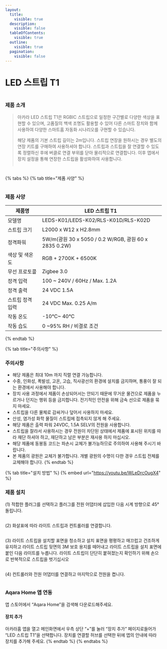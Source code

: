 ```yaml
---
layout:
  title:
    visible: true
  description:
    visible: false
  tableOfContents:
    visible: true
  outline:
    visible: true
  pagination:
    visible: false
---
```


# LED 스트립 T1

<figure><img src="../.gitbook/assets/light_t1ledstrip_img_1.png" alt=""><figcaption></figcaption></figure>

### 제품 소개

> 아카라 LED 스트립 T1은 RGBIC 스트립으로 일정한 구간별로 다양한 색상을 표현할 수 있으며, 고품질의 백색 조명도 활용할 수 있어 다른 스마트 장치와 함께 사용하여 다양한 스마트홈 자동화 시나리오를 구현할 수 있습니다.
>
> 해당 제품의 기본 스트립 길이는 2m입니다. 스트립 연장을 원하시는 경우 별도의 연장 키트를 구매하여 사용하셔야 합니다. 스트립과 스트립을 잘 연결할 수 있도록 정렬하신 후에 버클로 연결 부위를 닫아 물리적으로 연결합니다. 이후 앱에서 장치 설정을 통해 연장한 스트립을 활성화하여 사용합니다.
>
> <img src="../.gitbook/assets/image (4).png" alt="" data-size="original">

<figure><img src="../.gitbook/assets/image (5).png" alt=""><figcaption></figcaption></figure>

{% tabs %}
{% tab title="제품 사양" %}
<figure><img src="../.gitbook/assets/image (3).png" alt=""><figcaption></figcaption></figure>

### 제품 사양

| 제품명       | LED 스트립 T1                                        |
| --------- | ------------------------------------------------- |
| 모델명       | LEDS-K01/LEDS-K02/RLS-K01D/RLS-K02D               |
| 스트립 크기    | L2000 x W12 x H2.8mm                              |
| 정격파워      | 5W/m(광원 30 x 5050 / 0.2 W/RGB, 광원 60 x 2835 0.2W) |
| 색상 및 색온도  | RGB + 2700K + 6500K                               |
| 무선 프로토콜   | Zigbee 3.0                                        |
| 정격 입력     | 100 \~ 240V / 60Hz / Max. 1.2A                    |
| 정격 출력     | 24 VDC 1.5A                                       |
| 스트립 정격 입력 | 24 VDC Max. 0.25 A/m                              |
| 작동 온도     | -10°C\~ 40°C                                      |
| 작동 습도     | 0 \~95% RH / 비결로 조건                               |
{% endtab %}

{% tab title="주의사항" %}
### 주의사항

* 해당 제품은 최대 10m 까지 직렬 연결 가능합니다.
* 수중, 인화성, 폭발성, 고온, 고습, 직사광선의 환경에 설치를 금지하며, 통풍이 잘 되는 환경에서 사용해야 합니다.
* 장치 사용 과정에서 제품이 손상되어서는 안되기 때문에 무거운 물건으로 제품을 누르거나 던지는 행위 등을 금지합니다. 전기적인 안전을 위해 금속 선으로 제품을 묶지 마세요.
* 스트립을 다른 물체로 감싸거나 덮어서 사용하지 마세요.
* 산성, 염가성 화학 물질이 스트립에 접촉되지 않게 해 주세요.
* 해당 제품은 출력 파워 24VDC, 1.5A SELV의 전원을 사용합니다.
* 스트립을 잘라서 사용하시는 경우 전원이 차단된 상태에서 제품에 표시된 위치를 따라 재단 하셔야 하고, 재단하고 남은 부분은 재사용 하지 마십시오.
* 해당 제품에 동봉동 코드는 파손시 교체가 불가능하므로 주의하여 사용해 주시기 바랍니다.
* 본 제품의 광원은 교체가 불가합니다. 개별 광원의 수명이 다한 경우 스트립 전체를 교체해야 합니다.
{% endtab %}

{% tab title="설치 방법" %}
{% embed url="https://youtu.be/WLeDrcOugX4" %}

### 제품 설치

(1) 적합한 플러그를 선택하고 플러그를 전원 어댑터에 삽입한 다음 시계 방향으로 45° 돌립니다.

<figure><img src="../.gitbook/assets/image (6).png" alt=""><figcaption></figcaption></figure>

(2) 화살표에 따라 라이트 스트립과 컨트롤러를 연결합니다.

<figure><img src="../.gitbook/assets/image (7).png" alt=""><figcaption></figcaption></figure>

(3) 라이트 스트립을 설치할 표면을 청소하고 설치 표면을 평평하고 매끄럽고 건조하게 유지하고 라이트 스트립 뒷면의 3M 보호 용지를 떼어내고 라이트 스트립을 설치 표면에 붙인 다음 라이트를 누릅니다. 라이트 스트립이 단단히 붙혀졌는지 확인하기 위해 손으로 반복적으로 스트립을 벗기십시오

<figure><img src="../.gitbook/assets/image (8).png" alt=""><figcaption></figcaption></figure>

(4) 컨트롤러와 전원 어댑터를 연결하고 마지막으로 전원을 켭니다.

<figure><img src="../.gitbook/assets/image (9).png" alt=""><figcaption></figcaption></figure>

### Aqara Home 앱 연동&#x20;

앱 스토어에서 “Aqara Home”을 검색해 다운로드해주세요.

#### 장치 추가

아카라홈 앱을 열고 메인화면에서 우측 상단 “+”를 눌러 “장치 추가” 페이지로들어가 “LED 스트립 T1”을 선택합니다. 장치를 연결할 허브를 선택한 뒤에 앱의 안내에 따라 장치를 추가해 주세요.
{% endtab %}
{% endtabs %}

